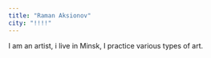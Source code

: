 ```yaml
---
title: "Raman Aksionov"
city: "!!!!"
---
```


I am an artist, i live in Minsk, I practice various types of art.
